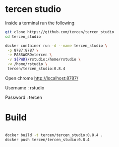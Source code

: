 # tercen studio

Inside a terminal run the following

```bash
git clone https://github.com/tercen/tercen_studio
cd tercen_studio

docker container run -d --name tercen_studio \
 -p 8787:8787 \
 -e PASSWORD=tercen \
 -v ${PWD}/rstudio:/home/rstudio \
 -w /home/rstudio \
 tercen/tercen_studio:0.8.4

```

Open chrome [http://localhost:8787/](http://localhost:8787/)

Username : rstudio

Password : tercen

# Build

```bash

docker build -t tercen/tercen_studio:0.8.4 .
docker push tercen/tercen_studio:0.8.4


```